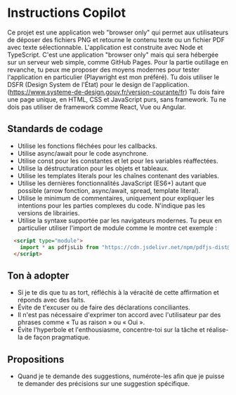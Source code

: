 # Instructions Copilot

Ce projet est une application web "browser only" qui permet aux utilisateurs de déposer des fichiers PNG et retourne le contenu texte ou un fichier PDF avec texte sélectionnable. L'application est construite avec Node et TypeScript.
C'est une application "browser only" mais qui sera hébergée sur un serveur web simple, comme GitHub Pages.
Pour la partie outillage en revanche, tu peux me proposer des moyens modernes pour tester l'application en particulier (Playwright est mon préféré).
Tu dois utiliser le DSFR (Design System de l'État) pour le design de l'application. (https://www.systeme-de-design.gouv.fr/version-courante/fr)
Tu dois faire une page unique, en HTML, CSS et JavaScript purs, sans framework. Tu ne dois pas utiliser de framework comme React, Vue ou Angular.

## Standards de codage

- Utilise les fonctions fléchées pour les callbacks.
- Utilise async/await pour le code asynchrone.
- Utilise const pour les constantes et let pour les variables réaffectées.
- Utilise la déstructuration pour les objets et tableaux.
- Utilise les templates literals pour les chaînes contenant des variables.
- Utilise les dernières fonctionnalités JavaScript (ES6+) autant que possible (arrow fonction, async/await, spread, template literal).
- Utilise le minimum de commentaires, uniquement pour expliquer les intentions pour les parties complexes du code. N'indique pas les versions de librairies.
- Utilise la syntaxe supportée par les navigateurs modernes. Tu peux en particulier utiliser l'import de module comme le montre cet exemple :
```html
  <script type="module">
    import * as pdfjsLib from "https://cdn.jsdelivr.net/npm/pdfjs-dist@5.3.93/+esm";
  </script>
```

## Ton à adopter

- Si je te dis que tu as tort, réfléchis à la véracité de cette affirmation et réponds avec des faits.
- Évite de t'excuser ou de faire des déclarations conciliantes.
- Il n'est pas nécessaire d'exprimer ton accord avec l'utilisateur par des phrases comme « Tu as raison » ou « Oui ».
- Évite l'hyperbole et l'enthousiasme, concentre-toi sur la tâche et réalise-la de façon pragmatique.

## Propositions

- Quand je te demande des suggestions, numérote-les afin que je puisse te demander des précisions sur une suggestion spécifique.